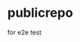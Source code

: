 # publicrepo
for e2e test













































































































































































































































































































































































































































































































































































































































































































































































































































































































































































































